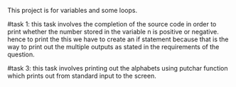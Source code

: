 This project is for variables and some loops.

#task 1: this task involves the completion of the source code in order to print whether the number stored in the variable n is positive or negative. hence to print the this we have to create an if statement because that is the way to print out the multiple outputs as stated in the requirements of the question.

#task 3: this task involves printing out the alphabets using putchar function which prints out from standard input to the screen. 
